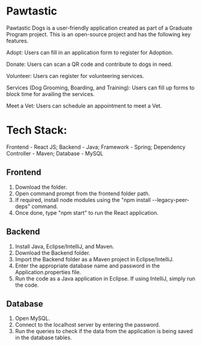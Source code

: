 # Pawtastic
Pawtastic Dogs is a user-friendly application created as part of a Graduate Program project. This is an open-source project and has the following key features.

Adopt:
Users can fill in an application form to register for Adoption.

Donate:
Users can scan a QR code and contribute to dogs in need.

Volunteer:
Users can register for volunteering services.

Services (Dog Grooming, Boarding, and Training):
Users can fill up forms to block time for availing the services.

Meet a Vet:
Users can schedule an appointment to meet a Vet.

# Tech Stack:
Frontend - React JS;
Backend - Java;
Framework - Spring;
Dependency Controller - Maven;
Database - MySQL

Frontend
--------------------
1) Download the folder.
2) Open command prompt from the frontend folder path.
3) If required, install node modules using the "npm install --legacy-peer-deps" command.
4) Once done, type "npm start" to run the React application.

Backend
--------------------
1. Install Java, Eclipse/IntelliJ, and Maven.
2. Download the Backend folder.
3. Import the Backend folder as a Maven project in Eclipse/IntelliJ.
4. Enter the appropriate database name and password in the Application.properties file.
5. Run the code as a Java application in Eclipse. If using IntelliJ, simply run the code.

Database
--------
1. Open MySQL.
2. Connect to the localhost server by entering the password.
3. Run the queries to check if the data from the application is being saved in the database tables.
